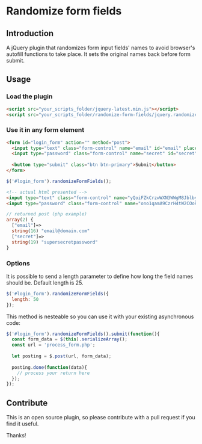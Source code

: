 # Randomize form fields

## Introduction

A jQuery plugin that randomizes form input fields' names to avoid browser's autofill functions to take place. It sets the original names back before form submit.

## Usage

### Load the plugin

```html
<script src="your_scripts_folder/jquery-latest.min.js"></script>
<script src="your_scripts_folder/randomize-form-fields/jquery.randomizeFormFields.js"></script>
```

### Use it in any form element

```html
<form id="login_form" action="" method="post">
  <input type="text" class="form-control" name="email" id="email" placeholder="E-mail">
  <input type="password" class="form-control" name="secret" id="secret" placeholder="Password">
  
  <button type="submit" class="btn btn-primary">Submit</button>
</form>
```

```javascript
$('#login_form').randomizeFormFields();
```

```html
<!-- actual html presented -->
<input type="text" class="form-control" name="yQoiFZkCrzwWXN3WWgM8Jblby" id="email" placeholder="E-mail">
<input type="password" class="form-control" name="ono1qamA9CzrH4tW2COoRtFKI" id="secret" placeholder="Passord">
```

```php
// returned post (php example)
array(2) {
  ["email"]=>
  string(16) "email@domain.com"
  ["secret"]=>
  string(19) "supersecretpassword"
}
```

### Options

It is possible to send a length parameter to define how long the field names should be. Default length is 25.

```javascript
$('#login_form').randomizeFormFields({
  length: 50
});
```

This method is nesteable so you can use it with your existing asynchronous code:

```javascript
$('#login_form').randomizeFormFields().submit(function(){
  const form_data = $(this).serializeArray();
  const url = 'process_form.php';
  
  let posting = $.post(url, form_data);
  
  posting.done(function(data){
    // process your return here
  });
});
```

## Contribute

This is an open source plugin, so please contribute with a pull request if you find it useful.

Thanks!
